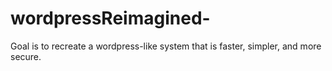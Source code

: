 # wordpressReimagined-
Goal is to recreate a wordpress-like system that is faster, simpler, and more secure.

